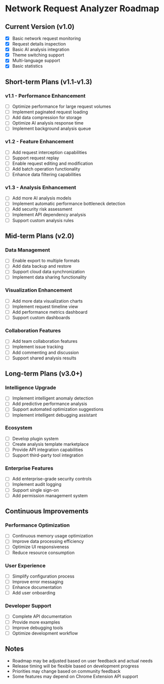 # Network Request Analyzer Roadmap

## Current Version (v1.0)
- [x] Basic network request monitoring
- [x] Request details inspection
- [x] Basic AI analysis integration
- [x] Theme switching support
- [x] Multi-language support
- [x] Basic statistics

## Short-term Plans (v1.1-v1.3)

### v1.1 - Performance Enhancement
- [ ] Optimize performance for large request volumes
- [ ] Implement paginated request loading
- [ ] Add data compression for storage
- [ ] Optimize AI analysis response time
- [ ] Implement background analysis queue

### v1.2 - Feature Enhancement
- [ ] Add request interception capabilities
- [ ] Support request replay
- [ ] Enable request editing and modification
- [ ] Add batch operation functionality
- [ ] Enhance data filtering capabilities

### v1.3 - Analysis Enhancement
- [ ] Add more AI analysis models
- [ ] Implement automatic performance bottleneck detection
- [ ] Add security risk assessment
- [ ] Implement API dependency analysis
- [ ] Support custom analysis rules

## Mid-term Plans (v2.0)

### Data Management
- [ ] Enable export to multiple formats
- [ ] Add data backup and restore
- [ ] Support cloud data synchronization
- [ ] Implement data sharing functionality

### Visualization Enhancement
- [ ] Add more data visualization charts
- [ ] Implement request timeline view
- [ ] Add performance metrics dashboard
- [ ] Support custom dashboards

### Collaboration Features
- [ ] Add team collaboration features
- [ ] Implement issue tracking
- [ ] Add commenting and discussion
- [ ] Support shared analysis results

## Long-term Plans (v3.0+)

### Intelligence Upgrade
- [ ] Implement intelligent anomaly detection
- [ ] Add predictive performance analysis
- [ ] Support automated optimization suggestions
- [ ] Implement intelligent debugging assistant

### Ecosystem
- [ ] Develop plugin system
- [ ] Create analysis template marketplace
- [ ] Provide API integration capabilities
- [ ] Support third-party tool integration

### Enterprise Features
- [ ] Add enterprise-grade security controls
- [ ] Implement audit logging
- [ ] Support single sign-on
- [ ] Add permission management system

## Continuous Improvements

### Performance Optimization
- [ ] Continuous memory usage optimization
- [ ] Improve data processing efficiency
- [ ] Optimize UI responsiveness
- [ ] Reduce resource consumption

### User Experience
- [ ] Simplify configuration process
- [ ] Improve error messaging
- [ ] Enhance documentation
- [ ] Add user onboarding

### Developer Support
- [ ] Complete API documentation
- [ ] Provide more examples
- [ ] Improve debugging tools
- [ ] Optimize development workflow

## Notes
- Roadmap may be adjusted based on user feedback and actual needs
- Release timing will be flexible based on development progress
- Priorities may change based on community feedback
- Some features may depend on Chrome Extension API support